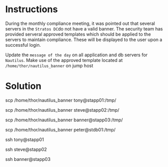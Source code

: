 # Instructions

During the monthly compliance meeting, it was pointed out that several servers in the `Stratos DC`do not have a valid banner. The security team has provided serveral approved templates which should be applied to the servers to maintain compliance. These will be displayed to the user upon a successful login.

Update the `message of the day` on all application and db servers for `Nautilus`. Make use of the approved template located at `/home/thor/nautilus_banner` on jump host

# Solution

scp /home/thor/nautilus_banner tony@stapp01:/tmp/

scp /home/thor/nautilus_banner steve@stapp02:/tmp/

scp /home/thor/nautilus_banner banner@stapp03:/tmp/

scp /home/thor/nautilus_banner peter@stdb01:/tmp/

ssh tony@stapp01

ssh steve@stapp02


ssh banner@stapp03
